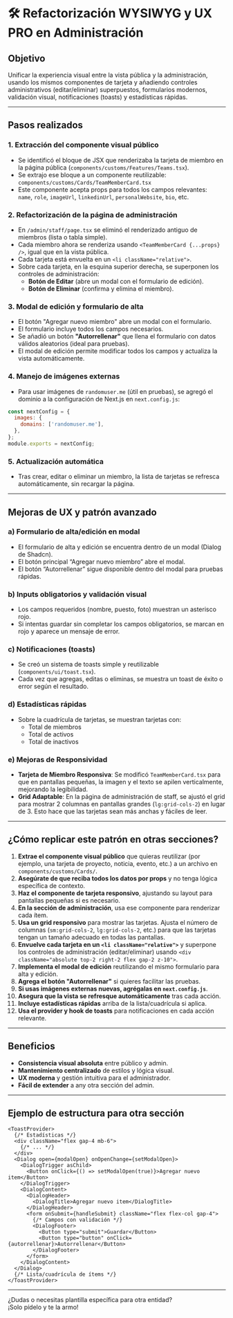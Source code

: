 # 🛠️ Refactorización WYSIWYG y UX PRO en Administración

## Objetivo

Unificar la experiencia visual entre la vista pública y la administración, usando los mismos componentes de tarjeta y añadiendo controles administrativos (editar/eliminar) superpuestos, formularios modernos, validación visual, notificaciones (toasts) y estadísticas rápidas.

---

## Pasos realizados

### 1. Extracción del componente visual público

- Se identificó el bloque de JSX que renderizaba la tarjeta de miembro en la página pública (`components/customs/Features/Teams.tsx`).
- Se extrajo ese bloque a un componente reutilizable:  
  `components/customs/Cards/TeamMemberCard.tsx`
- Este componente acepta props para todos los campos relevantes:  
  `name`, `role`, `imageUrl`, `linkedinUrl`, `personalWebsite`, `bio`, etc.

### 2. Refactorización de la página de administración

- En `/admin/staff/page.tsx` se eliminó el renderizado antiguo de miembros (lista o tabla simple).
- Cada miembro ahora se renderiza usando `<TeamMemberCard {...props} />`, igual que en la vista pública.
- Cada tarjeta está envuelta en un `<li className="relative">`.
- Sobre cada tarjeta, en la esquina superior derecha, se superponen los controles de administración:
  - **Botón de Editar** (abre un modal con el formulario de edición).
  - **Botón de Eliminar** (confirma y elimina el miembro).

### 3. Modal de edición y formulario de alta

- El botón "Agregar nuevo miembro" abre un modal con el formulario.
- El formulario incluye todos los campos necesarios.
- Se añadió un botón **"Autorrellenar"** que llena el formulario con datos válidos aleatorios (ideal para pruebas).
- El modal de edición permite modificar todos los campos y actualiza la vista automáticamente.

### 4. Manejo de imágenes externas

- Para usar imágenes de `randomuser.me` (útil en pruebas), se agregó el dominio a la configuración de Next.js en `next.config.js`:

```js
const nextConfig = {
  images: {
    domains: ['randomuser.me'],
  },
};
module.exports = nextConfig;
```

### 5. Actualización automática

- Tras crear, editar o eliminar un miembro, la lista de tarjetas se refresca automáticamente, sin recargar la página.

---

## Mejoras de UX y patrón avanzado

### a) Formulario de alta/edición en modal

- El formulario de alta y edición se encuentra dentro de un modal (Dialog de Shadcn).
- El botón principal “Agregar nuevo miembro” abre el modal.
- El botón “Autorrellenar” sigue disponible dentro del modal para pruebas rápidas.

### b) Inputs obligatorios y validación visual

- Los campos requeridos (nombre, puesto, foto) muestran un asterisco rojo.
- Si intentas guardar sin completar los campos obligatorios, se marcan en rojo y aparece un mensaje de error.

### c) Notificaciones (toasts)

- Se creó un sistema de toasts simple y reutilizable (`components/ui/toast.tsx`).
- Cada vez que agregas, editas o eliminas, se muestra un toast de éxito o error según el resultado.

### d) Estadísticas rápidas

- Sobre la cuadrícula de tarjetas, se muestran tarjetas con:
  - Total de miembros
  - Total de activos
  - Total de inactivos

### e) Mejoras de Responsividad

- **Tarjeta de Miembro Responsiva**: Se modificó `TeamMemberCard.tsx` para que en pantallas pequeñas, la imagen y el texto se apilen verticalmente, mejorando la legibilidad.
- **Grid Adaptable**: En la página de administración de staff, se ajustó el grid para mostrar 2 columnas en pantallas grandes (`lg:grid-cols-2`) en lugar de 3. Esto hace que las tarjetas sean más anchas y fáciles de leer.

---

## ¿Cómo replicar este patrón en otras secciones?

1. **Extrae el componente visual público** que quieras reutilizar (por ejemplo, una tarjeta de proyecto, noticia, evento, etc.) a un archivo en `components/customs/Cards/`.
2. **Asegúrate de que reciba todos los datos por props** y no tenga lógica específica de contexto.
3. **Haz el componente de tarjeta responsivo**, ajustando su layout para pantallas pequeñas si es necesario.
4. **En la sección de administración**, usa ese componente para renderizar cada ítem.
5. **Usa un grid responsivo** para mostrar las tarjetas. Ajusta el número de columnas (`sm:grid-cols-2`, `lg:grid-cols-2`, etc.) para que las tarjetas tengan un tamaño adecuado en todas las pantallas.
6. **Envuelve cada tarjeta en un `<li className="relative">`** y superpone los controles de administración (editar/eliminar) usando `<div className="absolute top-2 right-2 flex gap-2 z-10">`.
7. **Implementa el modal de edición** reutilizando el mismo formulario para alta y edición.
8. **Agrega el botón "Autorrellenar"** si quieres facilitar las pruebas.
9. **Si usas imágenes externas nuevas, agrégalas en `next.config.js`**.
10. **Asegura que la vista se refresque automáticamente** tras cada acción.
11. **Incluye estadísticas rápidas** arriba de la lista/cuadrícula si aplica.
12. **Usa el provider y hook de toasts** para notificaciones en cada acción relevante.

---

## Beneficios

- **Consistencia visual absoluta** entre público y admin.
- **Mantenimiento centralizado** de estilos y lógica visual.
- **UX moderna** y gestión intuitiva para el administrador.
- **Fácil de extender** a any otra sección del admin.

---

## Ejemplo de estructura para otra sección

```tsx
<ToastProvider>
  {/* Estadísticas */}
  <div className="flex gap-4 mb-6">
    {/* ... */}
  </div>
  <Dialog open={modalOpen} onOpenChange={setModalOpen}>
    <DialogTrigger asChild>
      <Button onClick={() => setModalOpen(true)}>Agregar nuevo item</Button>
    </DialogTrigger>
    <DialogContent>
      <DialogHeader>
        <DialogTitle>Agregar nuevo item</DialogTitle>
      </DialogHeader>
      <form onSubmit={handleSubmit} className="flex flex-col gap-4">
        {/* Campos con validación */}
        <DialogFooter>
          <Button type="submit">Guardar</Button>
          <Button type="button" onClick={autorrellenar}>Autorrellenar</Button>
        </DialogFooter>
      </form>
    </DialogContent>
  </Dialog>
  {/* Lista/cuadrícula de ítems */}
</ToastProvider>
```

---

¿Dudas o necesitas plantilla específica para otra entidad?  
¡Solo pídelo y te la armo!
